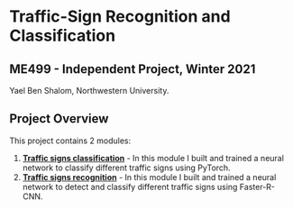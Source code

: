 # Traffic-Sign Recognition and Classification
## ME499 - Independent Project, Winter 2021
Yael Ben Shalom, Northwestern University.


## Project Overview
This project contains 2 modules:
1. [**Traffic signs classification**](https://github.com/YaelBenShalom/Traffic-Sign-Recognition-and-Classification/tree/master/classification) - In this module I built and trained a neural network to classify different traffic signs using PyTorch.
2. [**Traffic signs recognition**](https://github.com/YaelBenShalom/Traffic-Sign-Recognition-and-Classification/tree/master/recognition) - In this module I built and trained a neural network to detect and classify different traffic signs using Faster-R-CNN.